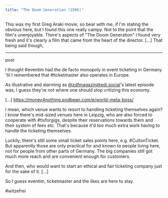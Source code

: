 ```yaml
---
title: "The Doom Generation (1996)"
---
```


This was my first Greg Araki movie, so bear with me, if I'm stating the obvious here, but I found this one really campy. Not to the point that the film's unenjoyable. There's aspects of "The Doom Generation" I found very fresh and it's clearly a film that came from the heart of the director. [...] 
That being said though, 


----

post

I thought #eventim had the de facto monopoly in event ticketing in Germany 'til I remembered that #ticketmaster also operates in Europe.

As illustrative and alarming as @zdfmagazin@edi.social's latest episode was, I guess they're not where one should stop critizing this economy. 

[...]
https://money4nothing.podbean.com/e/world-meta-boss/

I mean, which venue wants to resort to handling ticketing themselves again? I know there's mid-sized venues here in Leipzig, who are also forced to cooperate with #tixforgigs, despite their reservations towards them and their system of fees etc. That's because it'd too much extra work having to handle the ticketing themselves.

Luckily, there's still some small ticket sales points here, e.g. #CultonTicket. But apparently those are only practical for and known to people living here, not for people from other parts of Germany. The big companies still got much more reach and are convenient enough for customers. 

And then, who would want to start an ethical and fair ticketing company just for the sake of it. [...]

So I guess eventim, ticketmaster and the likes are here to stay.

#witzefrei 